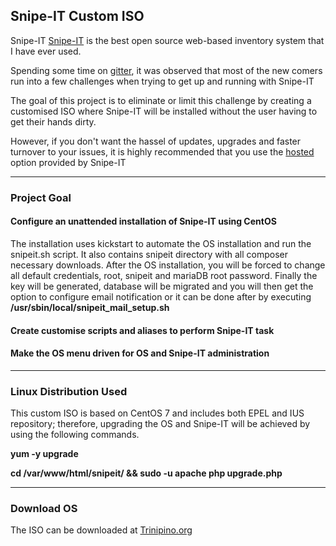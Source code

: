 ## Snipe-IT Custom ISO

Snipe-IT [Snipe-IT](https://snipeitapp.com/) is the best open source web-based inventory system that I have ever used. 

Spending some time on [gitter](https://gitter.im/snipe/snipe-it), it was observed that most of the new comers run into a few challenges when trying to get up and running with Snipe-IT

The goal of this project is to eliminate or limit this challenge by creating a customised ISO where Snipe-IT will be installed without the user having to get their hands dirty.

However, if you don't want the hassel of updates, upgrades and faster turnover to your issues, it is highly recommended that you use the [hosted](https://snipeitapp.com/hosting) option provided by Snipe-IT

-------
### Project Goal

#### Configure an unattended installation of Snipe-IT using CentOS
The installation uses kickstart to automate the OS installation and run the snipeit.sh script. It also contains snipeit directory with all composer necessary downloads. After the OS installation, you will be forced to change all default credentials, root, snipeit and mariaDB root password. Finally the key will be generated, database will be migrated and you will then get the option to configure email notification or it can be done after by executing **/usr/sbin/local/snipeit_mail_setup.sh**
#### Create customise scripts and aliases to perform Snipe-IT task
#### Make the OS menu driven for OS and Snipe-IT administration

------- 
### Linux Distribution Used

This custom ISO is based on CentOS 7 and includes both EPEL and IUS repository; therefore, upgrading the OS and Snipe-IT will be achieved by using the following commands.

**yum -y upgrade**

**cd /var/www/html/snipeit/ && sudo -u apache php upgrade.php**

-------
### Download OS

The ISO can be downloaded at [Trinipino.org](https://trinipino.org/snipeit/Snipe-IT_x86_64-2-1.iso)



